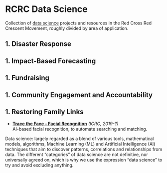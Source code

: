 # RCRC Data Science
Collection of [data science](#datascience) projects and resources in the Red Cross Red Crescent Movement, roughly divided by area of application.

## 1. Disaster Response

## 1. Impact-Based Forecasting

## 1. Fundraising

## 1. Community Engagement and Accountability

## 1. Restoring Family Links
- [**Trace the Face - Facial Recognition**](https://familylinks.icrc.org/europe/en/pages/home.aspx) *(ICRC, 2019-?)*   
AI-based facial recognition, to automate searching and matching.


<a name="datascience">Data science</a>: largely regarded as a blend of various tools, mathematical models, algorithms, Machine Learning (ML) and Artificial Intelligence (AI) techniques that aim to discover patterns, correlations and relationships from data. The different “categories” of data science are not definitive, nor universally agreed on, which is why we use the expression “data science” to try and avoid excluding anything.
